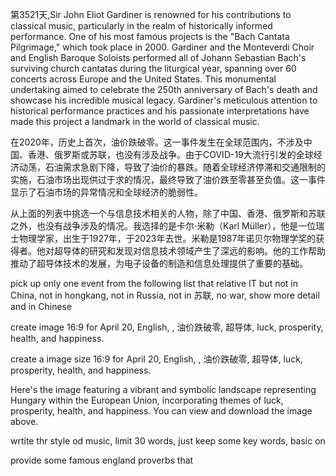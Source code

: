 
第3521天,Sir John Eliot Gardiner is renowned for his contributions to classical music, particularly in the realm of historically informed performance. One of his most famous projects is the "Bach Cantata Pilgrimage," which took place in 2000. Gardiner and the Monteverdi Choir and English Baroque Soloists performed all of Johann Sebastian Bach's surviving church cantatas during the liturgical year, spanning over 60 concerts across Europe and the United States. This monumental undertaking aimed to celebrate the 250th anniversary of Bach's death and showcase his incredible musical legacy. Gardiner's meticulous attention to historical performance practices and his passionate interpretations have made this project a landmark in the world of classical music.
 
 在2020年，历史上首次，油价跌破零。这一事件发生在全球范围内，不涉及中国、香港、俄罗斯或苏联，也没有涉及战争。由于COVID-19大流行引发的全球经济动荡，石油需求急剧下降，导致了油价的暴跌。随着全球经济停滞和交通限制的实施，石油市场出现供过于求的情况，最终导致了油价跌至零甚至负值。这一事件显示了石油市场的异常情况和全球经济的脆弱性。


从上面的列表中挑选一个与信息技术相关的人物，除了中国、香港、俄罗斯和苏联之外，也没有战争涉及的情况。我选择的是卡尔·米勒（Karl Müller），他是一位瑞士物理学家，出生于1927年，于2023年去世。米勒是1987年诺贝尔物理学奖的获得者。他对超导体的研究和发现对信息技术领域产生了深远的影响。他的工作帮助推动了超导体技术的发展，为电子设备的制造和信息处理提供了重要的基础。



pick up  only one event  from the following list that relative IT but not in China, not in hongkang, not in Russia, not in 苏联, no war, show more detail and in Chinese 

create image 16:9 for  April 20, English, , 油价跌破零, 超导体, luck, prosperity, health, and happiness.

create a image size 16:9 for  April 20, English, , 油价跌破零, 超导体, luck, prosperity, health, and happiness.


Here's the image featuring a vibrant and symbolic landscape representing Hungary within the European Union, incorporating themes of luck, prosperity, health, and happiness. You can view and download the image above.


wrtite thr style od music, limit 30 words, just keep some key words, basic on
 

provide some famous england proverbs that  
  